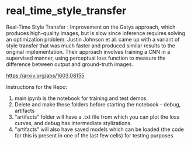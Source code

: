 # real_time_style_transfer
Real-Time Style Transfer : Improvement on the Gatys approach, which produces high-quality images, but is slow since inference requires solving an optimization problem. Justin Johnson et al. came up with a variant of style transfer that was much faster and produced similar results to the original implementation. Their approach involves training a CNN in a supervised manner, using perceptual loss function to measure the difference between output and ground-truth images.

https://arxiv.org/abs/1603.08155


Instructions for the Repo:
1. main.ipynb is the notebook for training and test demos. 
2. Delete and make these folders before starting the notebook - debug, artifacts
3. "artifacts" folder will have a .txt file from which you can plot the loss curves, and debug has intermediate stylizations.
4. "artifacts" will also have saved models which can be loaded (the code for this is present in one of the last few cells) for testing purposes
